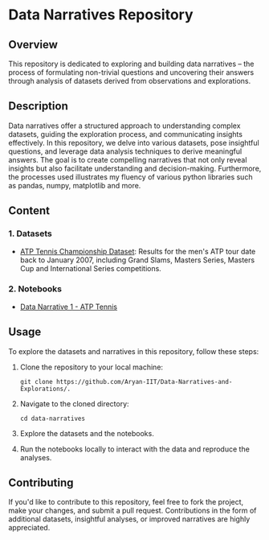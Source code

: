 # Data Narratives Repository

## Overview

This repository is dedicated to exploring and building data narratives – the process of formulating non-trivial questions and uncovering their answers through analysis of datasets derived from observations and explorations.

## Description

Data narratives offer a structured approach to understanding complex datasets, guiding the exploration process, and communicating insights effectively. In this repository, we delve into various datasets, pose insightful questions, and leverage data analysis techniques to derive meaningful answers. The goal is to create compelling narratives that not only reveal insights but also facilitate understanding and decision-making.
Furthermore, the processes used illustrates my fluency of various python libraries such as pandas, numpy, matplotlib and more. 

## Content

### 1. Datasets
- [ATP Tennis Championship Dataset](https://data.world/tylerudite/atp-match-data?authuser=3 ): Results for the men's ATP tour date back to January 2007, including Grand Slams, Masters Series, Masters Cup and International Series competitions.

### 2. Notebooks
- [Data Narrative 1 - ATP Tennis](Data%20Narrative%201%20-%20ATP%20Tennis/Data%20Narrative%20-%20ATP%20Tennis.ipynb)

## Usage

To explore the datasets and narratives in this repository, follow these steps:

1. Clone the repository to your local machine:

   ```
   git clone https://github.com/Aryan-IIT/Data-Narratives-and-Explorations/.
   ```

2. Navigate to the cloned directory:

   ```
   cd data-narratives
   ```

3. Explore the datasets and the notebooks.

4. Run the notebooks locally to interact with the data and reproduce the analyses.

## Contributing

If you'd like to contribute to this repository, feel free to fork the project, make your changes, and submit a pull request. Contributions in the form of additional datasets, insightful analyses, or improved narratives are highly appreciated.
